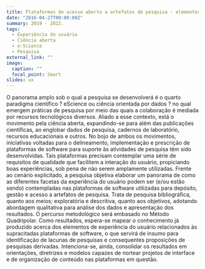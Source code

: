 ```yaml
---
title: Plataformas de acesso aberto a artefatos de pesquisa - elementos da experiência do usuário.
date: "2016-04-27T00:00:00Z"
summary: 2019 - 2022.
tags:
  - Experiência do usuário
  - Ciência aberta
  - e-Science
  - Pesquisa 
external_link: ""
image:
  caption: ""
  focal_point: Smart
slides: ux
---
```


O panorama amplo sob o qual a pesquisa se desenvolverá é o quarto paradigma científico ? eScience ou ciência orientada por dados ? no qual emergem práticas de pesquisa por meio das quais a colaboração é mediada por recursos tecnológicos diversos. Aliado a esse contexto, está o movimento pela ciência aberta, expandindo-se para além das publicações científicas, ao englobar dados de pesquisa, cadernos de laboratório, recursos educacionais e outros. No bojo de ambos os movimentos, iniciativas voltadas para o delineamento, implementação e prescrição de plataformas de software para suporte às atividades de pesquisa têm sido desenvolvidas. Tais plataformas precisam contemplar uma série de requisitos de qualidade que facilitem a interação do usuário, propiciando boas experiências, sob pena de não serem amplamente utilizadas. Frente ao cenário explicitado, a pesquisa objetiva elaborar um panorama de como as diferentes facetas da experiência do usuário podem ser (e/ou estão sendo) contempladas nas plataformas de software utilizadas para depósito, gestão e acesso a artefatos de pesquisa. Trata de pesquisa bibliográfica, quanto aos meios; exploratória e descritiva, quanto aos objetivos, adotando abordagem qualitativa para análise dos dados e apresentação dos resultados. O percurso metodológico será embasado no Método Quadripolar. Como resultados, espera-se mapear o conhecimento já produzido acerca dos elementos de experiência do usuário relacionados às supracitadas plataformas de software, o que servirá de insumo para identificação de lacunas de pesquisas e consequentes proposições de pesquisas derivadas. Intenciona-se, ainda, consolidar os resultados em orientações, diretrizes e modelos capazes de nortear projetos de interface e de organização de conteúdo nas plataformas em questão.
